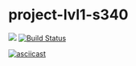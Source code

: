 # project-lvl1-s340
<a href="https://codeclimate.com/github/codeclimate/codeclimate/maintainability"><img src="https://api.codeclimate.com/v1/badges/a99a88d28ad37a79dbf6/maintainability" /></a>
[![Build Status](https://travis-ci.org/akuimov/project-lvl1-s340.svg?branch=master)](https://travis-ci.org/akuimov/project-lvl1-s340)

[![asciicast](https://asciinema.org/a/5zdOKhXFmEqdbKB88lVWOAjL4.png)](https://asciinema.org/a/5zdOKhXFmEqdbKB88lVWOAjL4)